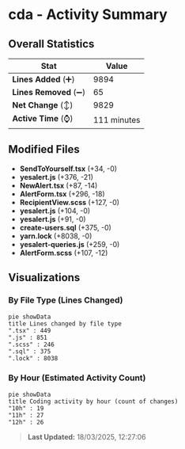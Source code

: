 # cda - Activity Summary 

## Overall Statistics

| Stat                   | Value                                                             |
| ---------------------- | ----------------------------------------------------------------- |
| **Lines Added** (➕)   | 9894                                          |
| **Lines Removed** (➖) | 65                                        |
| **Net Change** (↕)    | 9829                |
| **Active Time** (⌚)   | 111 minutes |


## Modified Files
- **SendToYourself.tsx** (+34, -0)
- **yesalert.js** (+376, -21)
- **NewAlert.tsx** (+87, -14)
- **AlertForm.tsx** (+296, -18)
- **RecipientView.scss** (+127, -0)
- **yesalert.js** (+104, -0)
- **yesalert.js** (+91, -0)
- **create-users.sql** (+375, -0)
- **yarn.lock** (+8038, -0)
- **yesalert-queries.js** (+259, -0)
- **AlertForm.scss** (+107, -12)

## Visualizations

### By File Type (Lines Changed)

```mermaid
pie showData
title Lines changed by file type
".tsx" : 449
".js" : 851
".scss" : 246
".sql" : 375
".lock" : 8038
```

### By Hour (Estimated Activity Count)

```mermaid
pie showData
title Coding activity by hour (count of changes)
"10h" : 19
"11h" : 27
"12h" : 26
```


> **Last Updated:** 18/03/2025, 12:27:06